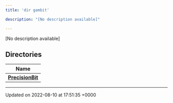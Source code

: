 ```yaml
---
title: 'dir gambit'

description: "[No description available]"

---
```







[No description available]

## Directories

| Name           |
| -------------- |
| **[PrecisionBit](/documentation/code/gambit_2-2/files/dir_834f998753c9cc6bda1a2160e745c40d/#dir-precisionbit)**  |






-------------------------------

Updated on 2022-08-10 at 17:51:35 +0000
